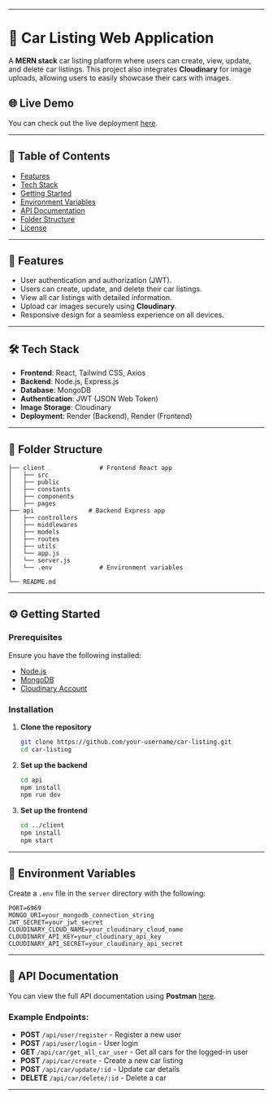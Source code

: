 
---

# 🚗 Car Listing Web Application

A **MERN stack** car listing platform where users can create, view, update, and delete car listings. This project also integrates **Cloudinary** for image uploads, allowing users to easily showcase their cars with images.

## 🌐 Live Demo
You can check out the live deployment [here](https://car-listing-ixro.onrender.com).

---

## 📑 Table of Contents
- [Features](#features)
- [Tech Stack](#tech-stack)
- [Getting Started](#getting-started)
- [Environment Variables](#environment-variables)
- [API Documentation](#api-documentation)
- [Folder Structure](#folder-structure)
- [License](#license)

---

## 🚀 Features
- User authentication and authorization (JWT).
- Users can create, update, and delete their car listings.
- View all car listings with detailed information.
- Upload car images securely using **Cloudinary**.
- Responsive design for a seamless experience on all devices.

---

## 🛠️ Tech Stack
- **Frontend**: React, Tailwind CSS, Axios
- **Backend**: Node.js, Express.js
- **Database**: MongoDB
- **Authentication**: JWT (JSON Web Token)
- **Image Storage**: Cloudinary
- **Deployment**: Render (Backend), Render (Frontend)

---

## 📂 Folder Structure
```
├── client               # Frontend React app
│   ├── src
│   ├── public
│   ├── constants
│   ├── components
│   ├── pages
├── api               # Backend Express app
│   ├── controllers
│   ├── middlewares
│   ├── models
│   ├── routes
│   ├── utils
│   └── app.js
│   └── server.js
│   └── .env             # Environment variables
|
└── README.md
```

---

## ⚙️ Getting Started

### Prerequisites
Ensure you have the following installed:
- [Node.js](https://nodejs.org/)
- [MongoDB](https://www.mongodb.com/)
- [Cloudinary Account](https://cloudinary.com/)

### Installation

1. **Clone the repository**
   ```bash
   git clone https://github.com/your-username/car-listing.git
   cd car-listing
   ```

2. **Set up the backend**
   ```bash
   cd api
   npm install
   npm run dev
   ```

3. **Set up the frontend**
   ```bash
   cd ../client
   npm install
   npm start
   ```

---

## 🔧 Environment Variables
Create a `.env` file in the `server` directory with the following:

```env
PORT=6969
MONGO_URI=your_mongodb_connection_string
JWT_SECRET=your_jwt_secret
CLOUDINARY_CLOUD_NAME=your_cloudinary_cloud_name
CLOUDINARY_API_KEY=your_cloudinary_api_key
CLOUDINARY_API_SECRET=your_cloudinary_api_secret
```

---

## 📄 API Documentation
You can view the full API documentation using **Postman** [here](https://documenter.getpostman.com/view/21366695/2sAY55ay1i).
### Example Endpoints:
- **POST** `/api/user/register` - Register a new user
- **POST** `/api/user/login` - User login
- **GET** `/api/car/get_all_car_user` - Get all cars for the logged-in user
- **POST** `/api/car/create` - Create a new car listing
- **POST** `/api/car/update/:id` - Update car details
- **DELETE** `/api/car/delete/:id` - Delete a car

---
